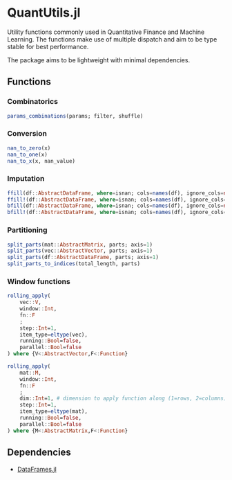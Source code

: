 # QuantUtils.jl

Utility functions commonly used in Quantitative Finance and Machine Learning.
The functions make use of multiple dispatch and aim to be type stable for best performance.

The package aims to be lightweight with minimal dependencies.

## Functions

### Combinatorics

```julia
params_combinations(params; filter, shuffle)
```

### Conversion

```julia
nan_to_zero(x)
nan_to_one(x)
nan_to_x(x, nan_value)
```

### Imputation

```julia
ffill(df::AbstractDataFrame, where=isnan; cols=names(df), ignore_cols=nothing, fill=(curr, prev) -> prev)
ffill!(df::AbstractDataFrame, where=isnan; cols=names(df), ignore_cols=nothing, fill=(curr, prev) -> prev)
bfill(df::AbstractDataFrame, where=isnan; cols=names(df), ignore_cols=nothing, fill=(curr, prev) -> prev)
bfill!(df::AbstractDataFrame, where=isnan; cols=names(df), ignore_cols=nothing, fill=(curr, prev) -> prev)
```

### Partitioning

```julia
split_parts(mat::AbstractMatrix, parts; axis=1)
split_parts(vec::AbstractVector, parts; axis=1)
split_parts(df::AbstractDataFrame, parts; axis=1)
split_parts_to_indices(total_length, parts)
```

### Window functions

```julia
rolling_apply(
    vec::V,
    window::Int,
    fn::F
    ;
    step::Int=1,
    item_type=eltype(vec),
    running::Bool=false,
    parallel::Bool=false
) where {V<:AbstractVector,F<:Function}

rolling_apply(
    mat::M,
    window::Int,
    fn::F
    ;
    dim::Int=1, # dimension to apply function along (1=rows, 2=columns)
    step::Int=1,
    item_type=eltype(mat),
    running::Bool=false,
    parallel::Bool=false
) where {M<:AbstractMatrix,F<:Function}
```

## Dependencies

- [DataFrames.jl](https://dataframes.juliadata.org/stable/)
